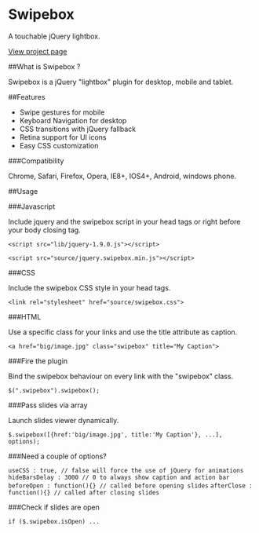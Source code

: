 Swipebox
================================

A touchable jQuery lightbox.

[View project page](http://brutaldesign.github.com/swipebox)

##What is Swipebox ?

Swipebox is a jQuery "lightbox" plugin for desktop, mobile and tablet.

##Features

- Swipe gestures for mobile
- Keyboard Navigation for desktop
- CSS transitions with jQuery fallback
- Retina support for UI icons
- Easy CSS customization

###Compatibility

Chrome, Safari, Firefox, Opera, IE8+, IOS4+, Android, windows phone.

##Usage

###Javascript

Include jquery and the swipebox script in your head tags or right before your body closing tag.

`<script src="lib/jquery-1.9.0.js"></script>`

`<script src="source/jquery.swipebox.min.js"></script>`

###CSS

Include the swipebox CSS style in your head tags.

`<link rel="stylesheet" href="source/swipebox.css">`

###HTML

Use a specific class for your links and use the title attribute as caption.

`<a href="big/image.jpg" class="swipebox" title="My Caption">`

###Fire the plugin

Bind the swipebox behaviour on every link with the "swipebox" class.

`$(".swipebox").swipebox();`

###Pass slides via array

Launch slides viewer dynamically.

`$.swipebox([{href:'big/image.jpg', title:'My Caption'}, ...], options);`

###Need a couple of options?

`useCSS : true, // false will force the use of jQuery for animations`
`hideBarsDelay : 3000 // 0 to always show caption and action bar`
`beforeOpen : function(){} // called before opening slides`
`afterClose : function(){} // called after closing slides`

###Check if slides are open

`if ($.swipebox.isOpen) ...`

